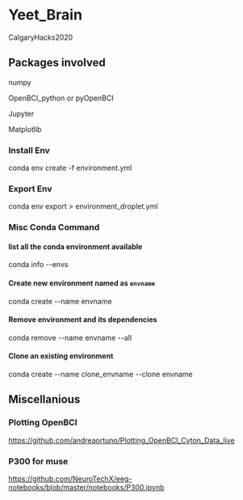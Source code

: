 # Yeet_Brain
CalgaryHacks2020

## Packages involved
numpy 

OpenBCI_python or pyOpenBCI

Jupyter 

Matplotlib 



### Install Env
conda env create -f environment.yml

### Export Env
conda env export > environment_droplet.yml

### Misc Conda Command

#### list all the conda environment available
conda info --envs  
#### Create new environment named as `envname`
conda create --name envname
#### Remove environment and its dependencies
conda remove --name envname --all
#### Clone an existing environment
conda create --name clone_envname --clone envname

## Miscellanious

### Plotting OpenBCI

https://github.com/andreaortuno/Plotting_OpenBCI_Cyton_Data_live

### P300 for muse

https://github.com/NeuroTechX/eeg-notebooks/blob/master/notebooks/P300.ipynb





